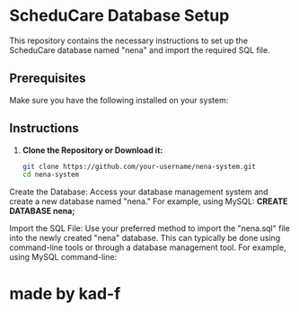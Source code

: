 # ScheduCare Database Setup

This repository contains the necessary instructions to set up the ScheduCare database named "nena" and import the required SQL file.

## Prerequisites

Make sure you have the following installed on your system:



## Instructions

1. **Clone the Repository or Download it:**
   ```bash
   git clone https://github.com/your-username/nena-system.git
   cd nena-system

Create the Database:
Access your database management system and create a new database named "nena."
For example, using MySQL:
**CREATE DATABASE nena;**

Import the SQL File:
Use your preferred method to import the "nena.sql" file into the newly created "nena" database. This can typically be done using command-line tools or through a database management tool.
For example, using MySQL command-line:

# made by kad-f
